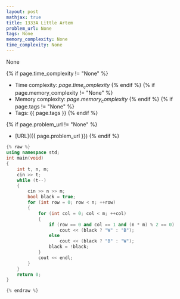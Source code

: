 ```yaml
---
layout: post
mathjax: true
title: 1333A Little Artem
problem_url: None
tags: None
memory_complexity: None
time_complexity: None
---
```


None


{% if page.time_complexity != "None" %}
- Time complexity: ${{ page.time_complexity }}$
{% endif %}
{% if page.memory_complexity != "None" %}
- Memory complexity: ${{ page.memory_complexity }}$
{% endif %}
{% if page.tags != "None" %}
- Tags: {{ page.tags }}
{% endif %}

{% if page.problem_url != "None" %}
- [URL]({{ page.problem_url }})
{% endif %}

```cpp
{% raw %}
using namespace std;
int main(void)
{
    int t, n, m;
    cin >> t;
    while (t--)
    {
        cin >> n >> m;
        bool black = true;
        for (int row = 0; row < n; ++row)
        {
            for (int col = 0; col < m; ++col)
            {
                if (row == 0 and col == 1 and (n * m) % 2 == 0)
                    cout << (black ? "W" : "B");
                else
                    cout << (black ? "B" : "W");
                black = !black;
            }
            cout << endl;
        }
    }
    return 0;
}

{% endraw %}
```
